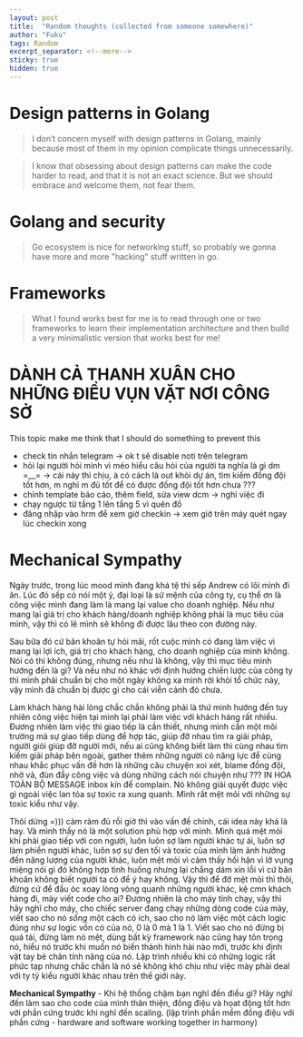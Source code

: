 ```yaml
---
layout: post
title:  "Random thoughts (collected from someone somewhere)"
author: "Fuku"
tags: Random
excerpt_separator: <!--more-->
sticky: true
hidden: true
---
```


# Design patterns in Golang

<blockquote class="blockquote">
    <div class="quote-content">I don’t concern myself with design patterns in Golang, mainly because most of them in my opinion complicate things unnecessarily.</div>
</blockquote>

<blockquote class="blockquote">
    <div class="quote-content">I know that obsessing about design patterns can make the code harder to read, and<!--more--> that it is not an exact science. But we should embrace and welcome them, not fear them.</div>
</blockquote>

# Golang and security

<blockquote class="blockquote">
    <div class="quote-content">Go ecosystem is nice for networking stuff, so probably we gonna have more and more "hacking" stuff written in go.</div>
</blockquote>

# Frameworks

<blockquote class="blockquote">
    <div class="quote-content">What I found works best for me is to read through one or two frameworks to learn their implementation architecture and then build a very minimalistic version that works best for me!</div>
</blockquote>


# DÀNH CẢ THANH XUÂN CHO NHỮNG ĐIỀU VỤN VẶT NƠI CÔNG SỞ

This topic make me think that I should do something to prevent this

- check tin nhắn telegram &rarr; ok t sẽ disable noti trên telegram
- hỏi lại người hỏi mình vì méo hiểu câu hỏi của người ta nghĩa là gì dm =__= &rarr; cái này thì chịu, à có cách là out khỏi dự án, tìm kiếm đồng đội tốt hơn, m nghỉ m đủ tốt để có được đồng đội tốt hơn chưa ???
- chỉnh template báo cáo, thêm field, sửa view dcm &rarr; nghỉ việc đi
- chạy ngược từ tầng 1 lên tầng 5 vì quên đồ 
- đăng nhập vào hrm để xem giờ checkin &rarr; xem giờ trên máy quét ngay lúc checkin xong

# Mechanical Sympathy

Ngày trước, trong lúc mood mình đang khá tệ thì sếp Andrew có lôi mình đi ăn. Lúc đó sếp có nói một ý, đại loại là sứ mệnh của công ty, cụ thể ơn là công việc mình đang làm là mang lại value cho doanh nghiệp. Nếu như mang lại giá trị cho khách hàng/doanh nghiệp không phải là mục tiêu của mình, vậy thì có lẽ mình sẽ không đi được lâu theo con đường này.

Sau bữa đó cứ băn khoăn tự hỏi mãi, rốt cuộc mình có đang làm việc vì mang lại lợi ích, giá trị cho khách hàng, cho doanh nghiệp của mình không. Nói có thì không đúng, nhưng nếu như là không, vậy thì mục tiêu mình hướng đến là gì? Và nếu như nó khác với định hướng chiến lược của công ty thì mình phải chuẩn bị cho một ngày không xa mình rời khỏi tổ chức này, vậy mình đã chuẩn bị được gì cho cái viễn cảnh đó chưa.

Làm khách hàng hài lòng chắc chắn không phải là thứ mình hướng đến tuy nhiên công việc hiện tại mình lại phải làm việc với khách hàng rất nhiều. Đương nhiên làm việc thì giao tiếp là cần thiết, nhưng mình cần một môi trường mà sự giao tiếp dùng để hợp tác, giúp đỡ nhau tìm ra giải pháp, người giỏi giúp đỡ người mới, nếu ai cũng không biết làm thì cùng nhau tìm kiếm giải pháp bên ngoài, gather thêm những người có năng lực để cùng nhau khắc phục vấn đề hơn là những câu chuyện xoi xét, blame đồng đội, nhờ vả, đùn đẩy công việc và dùng những cách nói chuyện như ??? IN HOA TOÀN BỘ MESSAGE inbox kín để complain. Nó không giải quyết được việc gì ngoài việc lan tỏa sự toxic ra xung quanh. Mình rất mệt mỏi với những sự toxic kiểu như vậy.

Thôi dừng =))) càm ràm đủ rồi giờ thì vào vấn đề chính, cái idea này khá là hay. Và mình thấy nó là một solution phù hợp với mình. Mình quá mệt mỏi khi phải giao tiếp với con người, luôn luôn sợ làm người khác tự ái, luôn sợ làm phiền người khác, luôn sợ sự đen tối và toxic của mình làm ảnh hưởng đến năng lượng của người khác, luôn mệt mỏi vì cảm thấy hối hận vì lỡ vụng miệng nói gì đó không hợp tình huống nhưng lại chẳng dám xin lỗi vì cứ băn khoăn không biết người ta có để ý hay không. Vậy thì để đỡ mệt mỏi thì thôi, đừng cứ để đầu óc xoay lòng vòng quanh những người khác, kệ cmn khách hàng đi, mày viết code cho ai? Đương nhiên là cho máy tính chạy, vậy thì hãy nghĩ cho máy, cho chiếc server đang chạy những dòng code của mày, viết sao cho nó *sống* một cách có ích, sao cho nó làm việc một cách logic đúng như sự logic vốn có của nó, 0 là 0 mà 1 là 1. Viết sao cho nó đừng bị quá tải, đừng làm nó mệt, dùng bất kỳ framework nào cũng hay tôn trọng nó, hiểu nó trước khi muốn nó biến thành hình hài nào mới, trước khi định vặt tay bẻ chân tính năng của nó. Lập trình nhiều khi có những logic rất phức tạp nhưng chắc chắn là nó sẽ không khó chịu như việc mày phải deal với ty tỷ kiểu người khác nhau trên thế giới này.

**Mechanical Sympathy** - Khi hệ thống chậm bạn nghĩ đến điều gì? Hãy nghĩ đến làm sao cho code của mình thân thiện, đồng điệu và họat động tốt hơn với phần cứng trước khi nghĩ đến scaling. (lập trình phần mềm đồng điệu với phần cứng - hardware and software working together in harmony)